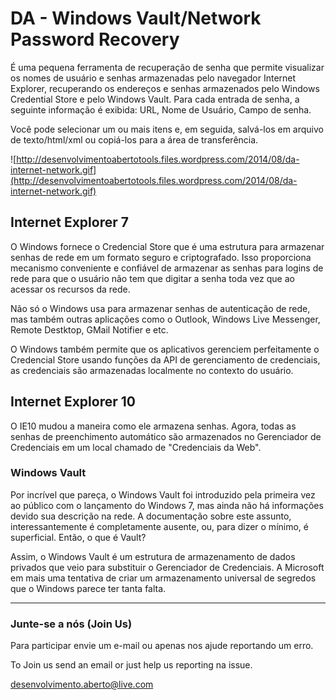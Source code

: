 # DA - Windows Vault/Network Password Recovery #


É uma pequena ferramenta de recuperação de senha que permite visualizar os nomes de usuário e senhas armazenadas pelo navegador Internet Explorer, recuperando os endereços e senhas armazenados pelo Windows Credential Store e pelo Windows Vault. Para cada entrada de senha, a seguinte informação é exibida: URL, Nome de Usuário, Campo de senha.

Você pode selecionar um ou mais itens e, em seguida, salvá-los em arquivo de texto/html/xml ou copiá-los para a área de transferência.

![http://desenvolvimentoabertotools.files.wordpress.com/2014/08/da-internet-network.gif](http://desenvolvimentoabertotools.files.wordpress.com/2014/08/da-internet-network.gif)

## Internet Explorer 7 ##

O Windows fornece o Credencial Store que é uma estrutura para armazenar senhas de rede em um formato seguro e criptografado. Isso proporciona mecanismo conveniente e confiável de armazenar as senhas para logins de rede para que o usuário não tem que digitar a senha toda vez que ao acessar os recursos da rede.

Não só o Windows usa para armazenar senhas de autenticação de rede, mas também outras aplicações como o Outlook, Windows Live Messenger, Remote Destktop, GMail Notifier e etc.

O Windows também permite que os aplicativos gerenciem perfeitamente o Credencial Store usando funções da API de gerenciamento de credenciais, as credenciais são armazenadas localmente no contexto do usuário.

## Internet Explorer 10 ##

O IE10 mudou a maneira como ele armazena senhas. Agora, todas as senhas de preenchimento automático são armazenados no Gerenciador de Credenciais em um local chamado de "Credenciais da Web".

### Windows Vault ###

Por incrível que pareça, o Windows Vault foi introduzido pela primeira vez ao público com o lançamento do Windows 7, mas ainda não há informações devido  sua descrição na rede. A documentação sobre este assunto,  interessantemente é completamente ausente, ou, para dizer o mínimo, é superficial. Então, o que é Vault?

Assim, o Windows Vault é um estrutura de armazenamento de dados privados que veio para substituir o Gerenciador de Credenciais. A Microsoft em mais uma tentativa de criar um armazenamento universal de segredos que o Windows parece ter tanta falta.


---


### Junte-se a nós (Join Us) ###

Para participar envie um e-mail ou apenas nos ajude reportando um erro.

To Join us send an email or just help us reporting na issue.

desenvolvimento.aberto@live.com